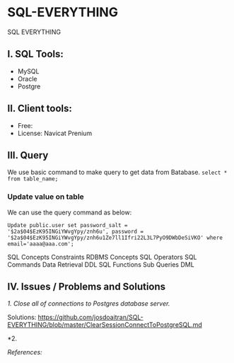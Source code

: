 # SQL-EVERYTHING
SQL EVERYTHING

## I. SQL Tools:

- MySQL
- Oracle
- Postgre

## II. Client tools:

+ Free:
+ License: Navicat Prenium

## III. Query 

We use basic command to make query to get data from Batabase.
`
select * from table_name;
`
### Update value on table
We can use the query command as below:
```
Update public.user set password_salt = '$2a$04$EzK95INGiYWvgYpy/znh6u', password = '$2a$04$EzK95INGiYWvgYpy/znh6u1Ze7ll1Ifri22L3L7PyO9DWbDeSiVKO' where email='aaaa@aaa.com';
```

SQL Concepts
Constraints
RDBMS Concepts
SQL Operators
SQL Commands
Data Retrieval
DDL
SQL Functions
Sub Queries
DML

## IV. Issues / Problems and Solutions

*1. Close all of connections to Postgres database server.*

Solutions:
https://github.com/josdoaitran/SQL-EVERYTHING/blob/master/ClearSessionConnectToPostgreSQL.md

*2. 


_References:_

